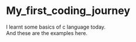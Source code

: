# My_first_coding_journey
I learnt some basics of c language today.
<br>
And these are the examples here.